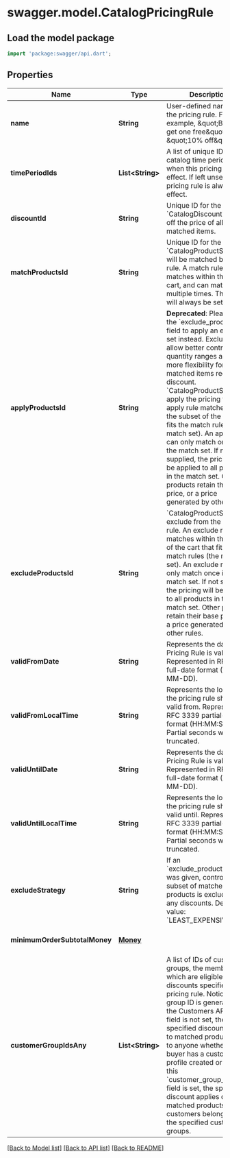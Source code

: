 # swagger.model.CatalogPricingRule

## Load the model package
```dart
import 'package:swagger/api.dart';
```

## Properties
Name | Type | Description | Notes
------------ | ------------- | ------------- | -------------
**name** | **String** | User-defined name for the pricing rule. For example, \&quot;Buy one get one free\&quot; or \&quot;10% off\&quot;. | [optional] [default to null]
**timePeriodIds** | **List&lt;String&gt;** | A list of unique IDs for the catalog time periods when this pricing rule is in effect. If left unset, the pricing rule is always in effect. | [optional] [default to []]
**discountId** | **String** | Unique ID for the &#x60;CatalogDiscount&#x60; to take off the price of all matched items. | [optional] [default to null]
**matchProductsId** | **String** | Unique ID for the &#x60;CatalogProductSet&#x60; that will be matched by this rule. A match rule matches within the entire cart, and can match multiple times. This field will always be set. | [optional] [default to null]
**applyProductsId** | **String** | __Deprecated__: Please use the &#x60;exclude_products_id&#x60; field to apply an exclude set instead. Exclude sets allow better control over quantity ranges and offer more flexibility for which matched items receive a discount.  &#x60;CatalogProductSet&#x60; to apply the pricing to. An apply rule matches within the subset of the cart that fits the match rules (the match set). An apply rule can only match once in the match set. If not supplied, the pricing will be applied to all products in the match set. Other products retain their base price, or a price generated by other rules. | [optional] [default to null]
**excludeProductsId** | **String** | &#x60;CatalogProductSet&#x60; to exclude from the pricing rule. An exclude rule matches within the subset of the cart that fits the match rules (the match set). An exclude rule can only match once in the match set. If not supplied, the pricing will be applied to all products in the match set. Other products retain their base price, or a price generated by other rules. | [optional] [default to null]
**validFromDate** | **String** | Represents the date the Pricing Rule is valid from. Represented in RFC 3339 full-date format (YYYY-MM-DD). | [optional] [default to null]
**validFromLocalTime** | **String** | Represents the local time the pricing rule should be valid from. Represented in RFC 3339 partial-time format (HH:MM:SS). Partial seconds will be truncated. | [optional] [default to null]
**validUntilDate** | **String** | Represents the date the Pricing Rule is valid until. Represented in RFC 3339 full-date format (YYYY-MM-DD). | [optional] [default to null]
**validUntilLocalTime** | **String** | Represents the local time the pricing rule should be valid until. Represented in RFC 3339 partial-time format (HH:MM:SS). Partial seconds will be truncated. | [optional] [default to null]
**excludeStrategy** | **String** | If an &#x60;exclude_products_id&#x60; was given, controls which subset of matched products is excluded from any discounts.  Default value: &#x60;LEAST_EXPENSIVE&#x60; | [optional] [default to null]
**minimumOrderSubtotalMoney** | [**Money**](Money.md) |  | [optional] [default to null]
**customerGroupIdsAny** | **List&lt;String&gt;** | A list of IDs of customer groups, the members of which are eligible for discounts specified in this pricing rule. Notice that a group ID is generated by the Customers API. If this field is not set, the specified discount applies to matched products sold to anyone whether the buyer has a customer profile created or not. If this &#x60;customer_group_ids_any&#x60; field is set, the specified discount applies only to matched products sold to customers belonging to the specified customer groups. | [optional] [default to []]

[[Back to Model list]](../README.md#documentation-for-models) [[Back to API list]](../README.md#documentation-for-api-endpoints) [[Back to README]](../README.md)

